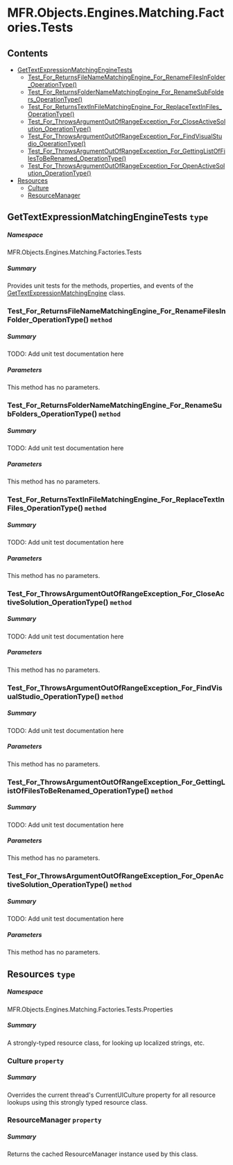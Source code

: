 <a name='assembly'></a>
# MFR.Objects.Engines.Matching.Factories.Tests

## Contents

- [GetTextExpressionMatchingEngineTests](#T-MFR-Objects-Engines-Matching-Factories-Tests-GetTextExpressionMatchingEngineTests 'MFR.Objects.Engines.Matching.Factories.Tests.GetTextExpressionMatchingEngineTests')
  - [Test_For_ReturnsFileNameMatchingEngine_For_RenameFilesInFolder_OperationType()](#M-MFR-Objects-Engines-Matching-Factories-Tests-GetTextExpressionMatchingEngineTests-Test_For_ReturnsFileNameMatchingEngine_For_RenameFilesInFolder_OperationType 'MFR.Objects.Engines.Matching.Factories.Tests.GetTextExpressionMatchingEngineTests.Test_For_ReturnsFileNameMatchingEngine_For_RenameFilesInFolder_OperationType')
  - [Test_For_ReturnsFolderNameMatchingEngine_For_RenameSubFolders_OperationType()](#M-MFR-Objects-Engines-Matching-Factories-Tests-GetTextExpressionMatchingEngineTests-Test_For_ReturnsFolderNameMatchingEngine_For_RenameSubFolders_OperationType 'MFR.Objects.Engines.Matching.Factories.Tests.GetTextExpressionMatchingEngineTests.Test_For_ReturnsFolderNameMatchingEngine_For_RenameSubFolders_OperationType')
  - [Test_For_ReturnsTextInFileMatchingEngine_For_ReplaceTextInFiles_OperationType()](#M-MFR-Objects-Engines-Matching-Factories-Tests-GetTextExpressionMatchingEngineTests-Test_For_ReturnsTextInFileMatchingEngine_For_ReplaceTextInFiles_OperationType 'MFR.Objects.Engines.Matching.Factories.Tests.GetTextExpressionMatchingEngineTests.Test_For_ReturnsTextInFileMatchingEngine_For_ReplaceTextInFiles_OperationType')
  - [Test_For_ThrowsArgumentOutOfRangeException_For_CloseActiveSolution_OperationType()](#M-MFR-Objects-Engines-Matching-Factories-Tests-GetTextExpressionMatchingEngineTests-Test_For_ThrowsArgumentOutOfRangeException_For_CloseActiveSolution_OperationType 'MFR.Objects.Engines.Matching.Factories.Tests.GetTextExpressionMatchingEngineTests.Test_For_ThrowsArgumentOutOfRangeException_For_CloseActiveSolution_OperationType')
  - [Test_For_ThrowsArgumentOutOfRangeException_For_FindVisualStudio_OperationType()](#M-MFR-Objects-Engines-Matching-Factories-Tests-GetTextExpressionMatchingEngineTests-Test_For_ThrowsArgumentOutOfRangeException_For_FindVisualStudio_OperationType 'MFR.Objects.Engines.Matching.Factories.Tests.GetTextExpressionMatchingEngineTests.Test_For_ThrowsArgumentOutOfRangeException_For_FindVisualStudio_OperationType')
  - [Test_For_ThrowsArgumentOutOfRangeException_For_GettingListOfFilesToBeRenamed_OperationType()](#M-MFR-Objects-Engines-Matching-Factories-Tests-GetTextExpressionMatchingEngineTests-Test_For_ThrowsArgumentOutOfRangeException_For_GettingListOfFilesToBeRenamed_OperationType 'MFR.Objects.Engines.Matching.Factories.Tests.GetTextExpressionMatchingEngineTests.Test_For_ThrowsArgumentOutOfRangeException_For_GettingListOfFilesToBeRenamed_OperationType')
  - [Test_For_ThrowsArgumentOutOfRangeException_For_OpenActiveSolution_OperationType()](#M-MFR-Objects-Engines-Matching-Factories-Tests-GetTextExpressionMatchingEngineTests-Test_For_ThrowsArgumentOutOfRangeException_For_OpenActiveSolution_OperationType 'MFR.Objects.Engines.Matching.Factories.Tests.GetTextExpressionMatchingEngineTests.Test_For_ThrowsArgumentOutOfRangeException_For_OpenActiveSolution_OperationType')
- [Resources](#T-MFR-Objects-Engines-Matching-Factories-Tests-Properties-Resources 'MFR.Objects.Engines.Matching.Factories.Tests.Properties.Resources')
  - [Culture](#P-MFR-Objects-Engines-Matching-Factories-Tests-Properties-Resources-Culture 'MFR.Objects.Engines.Matching.Factories.Tests.Properties.Resources.Culture')
  - [ResourceManager](#P-MFR-Objects-Engines-Matching-Factories-Tests-Properties-Resources-ResourceManager 'MFR.Objects.Engines.Matching.Factories.Tests.Properties.Resources.ResourceManager')

<a name='T-MFR-Objects-Engines-Matching-Factories-Tests-GetTextExpressionMatchingEngineTests'></a>
## GetTextExpressionMatchingEngineTests `type`

##### Namespace

MFR.Objects.Engines.Matching.Factories.Tests

##### Summary

Provides unit tests for the methods, properties, and events of the
[GetTextExpressionMatchingEngine](#T-MFR-Objects-GetTextExpressionMatchingEngine 'MFR.Objects.GetTextExpressionMatchingEngine')
class.

<a name='M-MFR-Objects-Engines-Matching-Factories-Tests-GetTextExpressionMatchingEngineTests-Test_For_ReturnsFileNameMatchingEngine_For_RenameFilesInFolder_OperationType'></a>
### Test_For_ReturnsFileNameMatchingEngine_For_RenameFilesInFolder_OperationType() `method`

##### Summary

TODO: Add unit test documentation here

##### Parameters

This method has no parameters.

<a name='M-MFR-Objects-Engines-Matching-Factories-Tests-GetTextExpressionMatchingEngineTests-Test_For_ReturnsFolderNameMatchingEngine_For_RenameSubFolders_OperationType'></a>
### Test_For_ReturnsFolderNameMatchingEngine_For_RenameSubFolders_OperationType() `method`

##### Summary

TODO: Add unit test documentation here

##### Parameters

This method has no parameters.

<a name='M-MFR-Objects-Engines-Matching-Factories-Tests-GetTextExpressionMatchingEngineTests-Test_For_ReturnsTextInFileMatchingEngine_For_ReplaceTextInFiles_OperationType'></a>
### Test_For_ReturnsTextInFileMatchingEngine_For_ReplaceTextInFiles_OperationType() `method`

##### Summary

TODO: Add unit test documentation here

##### Parameters

This method has no parameters.

<a name='M-MFR-Objects-Engines-Matching-Factories-Tests-GetTextExpressionMatchingEngineTests-Test_For_ThrowsArgumentOutOfRangeException_For_CloseActiveSolution_OperationType'></a>
### Test_For_ThrowsArgumentOutOfRangeException_For_CloseActiveSolution_OperationType() `method`

##### Summary

TODO: Add unit test documentation here

##### Parameters

This method has no parameters.

<a name='M-MFR-Objects-Engines-Matching-Factories-Tests-GetTextExpressionMatchingEngineTests-Test_For_ThrowsArgumentOutOfRangeException_For_FindVisualStudio_OperationType'></a>
### Test_For_ThrowsArgumentOutOfRangeException_For_FindVisualStudio_OperationType() `method`

##### Summary

TODO: Add unit test documentation here

##### Parameters

This method has no parameters.

<a name='M-MFR-Objects-Engines-Matching-Factories-Tests-GetTextExpressionMatchingEngineTests-Test_For_ThrowsArgumentOutOfRangeException_For_GettingListOfFilesToBeRenamed_OperationType'></a>
### Test_For_ThrowsArgumentOutOfRangeException_For_GettingListOfFilesToBeRenamed_OperationType() `method`

##### Summary

TODO: Add unit test documentation here

##### Parameters

This method has no parameters.

<a name='M-MFR-Objects-Engines-Matching-Factories-Tests-GetTextExpressionMatchingEngineTests-Test_For_ThrowsArgumentOutOfRangeException_For_OpenActiveSolution_OperationType'></a>
### Test_For_ThrowsArgumentOutOfRangeException_For_OpenActiveSolution_OperationType() `method`

##### Summary

TODO: Add unit test documentation here

##### Parameters

This method has no parameters.

<a name='T-MFR-Objects-Engines-Matching-Factories-Tests-Properties-Resources'></a>
## Resources `type`

##### Namespace

MFR.Objects.Engines.Matching.Factories.Tests.Properties

##### Summary

A strongly-typed resource class, for looking up localized strings, etc.

<a name='P-MFR-Objects-Engines-Matching-Factories-Tests-Properties-Resources-Culture'></a>
### Culture `property`

##### Summary

Overrides the current thread's CurrentUICulture property for all
  resource lookups using this strongly typed resource class.

<a name='P-MFR-Objects-Engines-Matching-Factories-Tests-Properties-Resources-ResourceManager'></a>
### ResourceManager `property`

##### Summary

Returns the cached ResourceManager instance used by this class.
